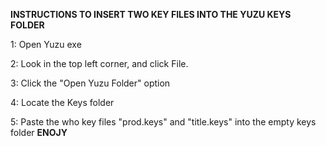 **INSTRUCTIONS TO INSERT TWO KEY FILES INTO THE YUZU KEYS FOLDER**



1: Open Yuzu exe


2: Look in the top left corner, and click File.



3: Click the "Open Yuzu Folder" option



4: Locate the Keys folder



5: Paste the who key files "prod.keys" and "title.keys" into the empty keys folder
**ENOJY**



